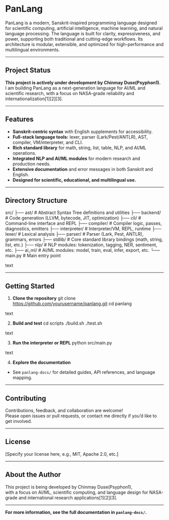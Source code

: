 # PanLang

PanLang is a modern, Sanskrit-inspired programming language designed for scientific computing, artificial intelligence, machine learning, and natural language processing. The language is built for clarity, expressiveness, and power, supporting both traditional and cutting-edge workflows. Its architecture is modular, extensible, and optimized for high-performance and multilingual environments.

---

## Project Status

**This project is actively under development by Chinmay Duse(Psyphon1).**  
I am building PanLang as a next-generation language for AI/ML and scientific research, with a focus on NASA-grade reliability and internationalization[1][2][3].

---

## Features

- **Sanskrit-centric syntax** with English supplements for accessibility.
- **Full-stack language tools:** lexer, parser (Lark/Pest/ANTLR), AST, compiler, VM/interpreter, and CLI.
- **Rich standard library** for math, string, list, table, NLP, and AI/ML operations.
- **Integrated NLP and AI/ML modules** for modern research and production needs.
- **Extensive documentation** and error messages in both Sanskrit and English.
- **Designed for scientific, educational, and multilingual use.**

---

## Directory Structure

src/
├── ast/ # Abstract Syntax Tree definitions and utilities
├── backend/ # Code generation (LLVM, bytecode, JIT, optimization)
├── cli/ # Command-line interface and REPL
├── compiler/ # Compiler logic, passes, diagnostics, emitters
├── interpreter/ # Interpreter/VM, REPL, runtime
├── lexer/ # Lexical analysis
├── parser/ # Parser (Lark, Pest, ANTLR), grammars, errors
├── stdlib/ # Core standard library bindings (math, string, list, etc.)
├── nlp/ # NLP modules: tokenization, tagging, NER, sentiment, etc.
├── ai_ml/ # AI/ML modules: model, train, eval, infer, export, etc.
└── main.py # Main entry point

text

---

## Getting Started

1. **Clone the repository**
git clone https://github.com/yourusername/panlang.git
cd panlang

text

2. **Build and test**
cd scripts
./build.sh
./test.sh

text

3. **Run the interpreter or REPL**
python src/main.py

text

4. **Explore the documentation**
- See `panlang-docs/` for detailed guides, API references, and language mapping.

---

## Contributing

Contributions, feedback, and collaboration are welcome!  
Please open issues or pull requests, or contact me directly if you’d like to get involved.

---

## License

[Specify your license here, e.g., MIT, Apache 2.0, etc.]

---

## About the Author

This project is being developed by Chinmay Duse(Psyphon1),  
with a focus on AI/ML, scientific computing, and language design for NASA-grade and international research applications[1][2][3].

---

**For more information, see the full documentation in `panlang-docs/`.**
